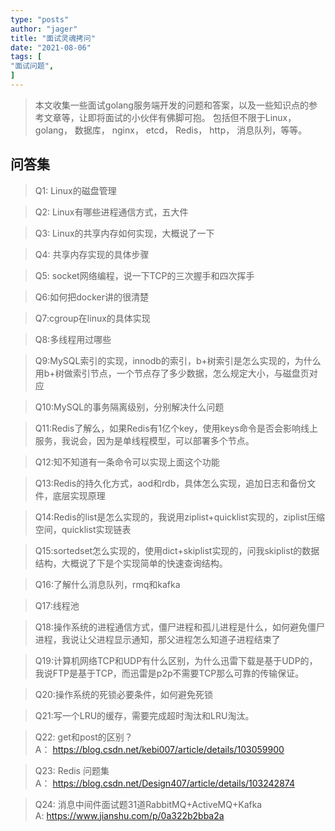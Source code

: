 ```yaml
---
type: "posts"
author: "jager"
title: "面试灵魂拷问"
date: "2021-08-06"
tags: [
"面试问题",
]
---
```


> 本文收集一些面试golang服务端开发的问题和答案，以及一些知识点的参考文章等，让即将面试的小伙伴有佛脚可抱。
> 包括但不限于Linux， golang， 数据库， nginx， etcd， Redis， http， 消息队列，等等。

<!--more-->

## 问答集
>Q1: Linux的磁盘管理 <br>

>Q2: Linux有哪些进程通信方式，五大件 <br>

>Q3: Linux的共享内存如何实现，大概说了一下 <br>

>Q4: 共享内存实现的具体步骤 <br>

>Q5: socket网络编程，说一下TCP的三次握手和四次挥手 <br>

>Q6:如何把docker讲的很清楚 <br>

>Q7:cgroup在linux的具体实现 <br>

>Q8:多线程用过哪些 <br>

>Q9:MySQL索引的实现，innodb的索引，b+树索引是怎么实现的，为什么用b+树做索引节点，一个节点存了多少数据，怎么规定大小，与磁盘页对应 <br>

>Q10:MySQL的事务隔离级别，分别解决什么问题 <br>

>Q11:Redis了解么，如果Redis有1亿个key，使用keys命令是否会影响线上服务，我说会，因为是单线程模型，可以部署多个节点。 <br>

>Q12:知不知道有一条命令可以实现上面这个功能 <br>

>Q13:Redis的持久化方式，aod和rdb，具体怎么实现，追加日志和备份文件，底层实现原理 <br>

>Q14:Redis的list是怎么实现的，我说用ziplist+quicklist实现的，ziplist压缩空间，quicklist实现链表 <br>

>Q15:sortedset怎么实现的，使用dict+skiplist实现的，问我skiplist的数据结构，大概说了下是个实现简单的快速查询结构。 <br>

>Q16:了解什么消息队列，rmq和kafka <br>

>Q17:线程池 <br>

>Q18:操作系统的进程通信方式，僵尸进程和孤儿进程是什么，如何避免僵尸进程，我说让父进程显示通知，那父进程怎么知道子进程结束了 <br>

>Q19:计算机网络TCP和UDP有什么区别，为什么迅雷下载是基于UDP的，我说FTP是基于TCP，而迅雷是p2p不需要TCP那么可靠的传输保证。 <br>

>Q20:操作系统的死锁必要条件，如何避免死锁 <br>

>Q21:写一个LRU的缓存，需要完成超时淘汰和LRU淘汰。 <br>

>Q22: get和post的区别？ <br>
A： https://blog.csdn.net/kebi007/article/details/103059900

>Q23: Redis 问题集 <br>
A： https://blog.csdn.net/Design407/article/details/103242874

> Q24: 消息中间件面试题31道RabbitMQ+ActiveMQ+Kafka <br>
A: https://www.jianshu.com/p/0a322b2bba2a
